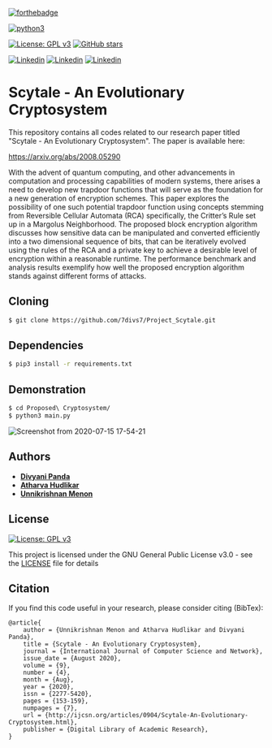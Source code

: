 [![forthebadge](https://forthebadge.com/images/badges/you-didnt-ask-for-this.svg)](https://forthebadge.com)

[![python3](https://img.shields.io/badge/python3-v3.6-red?style=for-the-badge&logo=python)](https://www.python.org)

[![License: GPL v3](https://img.shields.io/badge/License-GPL%20v3-purple.svg)](http://www.gnu.org/licenses/gpl-3.0) [![GitHub stars](https://img.shields.io/github/stars/7divs7/Project_Scytale.svg?style=social&label=Star&maxAge=2592000)](https://GitHub.com/7divs7/Project_Scytale/stargazers/)

[![Linkedin](https://img.shields.io/badge/Linkedin-Divyani%20Panda-success?style=for-the-badge&logo=linkedin)](https://www.linkedin.com/in/divyani-panda-5a8345194/)
[![Linkedin](https://img.shields.io/badge/Linkedin-Atharva%20Hudlikar-blue?style=for-the-badge&logo=linkedin)](https://www.linkedin.com/in/atharva-hudlikar/)
[![Linkedin](https://img.shields.io/badge/Linkedin-Unnikrishnan%20Menon-black?style=for-the-badge&logo=linkedin)](https://www.linkedin.com/in/unnikrishnan-menon-aa013415a/)

# Scytale - An Evolutionary Cryptosystem

This repository contains all codes related to our research paper titled "Scytale - An Evolutionary Cryptosystem". The paper is available here:

https://arxiv.org/abs/2008.05290

With the advent of quantum computing, and other advancements in computation and processing capabilities of modern systems,
there arises a need to develop new trapdoor functions that will serve as the foundation for a new generation of encryption schemes. This
paper explores the possibility of one such potential trapdoor function using concepts stemming from Reversible Cellular Automata (RCA)
specifically, the Critter’s Rule set up in a Margolus Neighborhood. The proposed block encryption algorithm discusses how sensitive data
can be manipulated and converted efficiently into a two dimensional sequence of bits, that can be iteratively evolved using the rules of the
RCA and a private key to achieve a desirable level of encryption within a reasonable runtime. The performance benchmark and analysis
results exemplify how well the proposed encryption algorithm stands against different forms of attacks.

## Cloning
```bash
$ git clone https://github.com/7divs7/Project_Scytale.git
```

## Dependencies
```bash
$ pip3 install -r requirements.txt
```

## Demonstration
```bash
$ cd Proposed\ Cryptosystem/
$ python3 main.py
```

![Screenshot from 2020-07-15 17-54-21](https://user-images.githubusercontent.com/36446402/87544555-47e06780-c6c4-11ea-8e1a-425e43239ed4.png)


## Authors
* [**Divyani Panda**](https://github.com/7divs7)
* [**Atharva Hudlikar**](https://github.com/Mastermind0100)
* [**Unnikrishnan Menon**](https://github.com/7enTropy7)

## License
[![License: GPL v3](https://img.shields.io/badge/License-GPL%20v3-blueviolet.svg)](http://www.gnu.org/licenses/gpl-3.0)

This project is licensed under the GNU General Public License v3.0 - see the [LICENSE](LICENSE) file for details

## Citation
If you find this code useful in your research, please consider citing (BibTex):

```
@article{
	author = {Unnikrishnan Menon and Atharva Hudlikar and Divyani Panda},
	title = {Scytale - An Evolutionary Cryptosystem},
	journal = {International Journal of Computer Science and Network},
	issue_date = {August 2020},
	volume = {9},
	number = {4},
	month = {Aug},
	year = {2020},
	issn = {2277-5420},
	pages = {153-159},
	numpages = {7},
	url = {http://ijcsn.org/articles/0904/Scytale-An-Evolutionary-Cryptosystem.html},
	publisher = {Digital Library of Academic Research},
}
```
